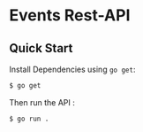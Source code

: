 # Events Rest-API

## Quick Start

Install Dependencies using `go get`:

```sh
$ go get
```

Then run the API :

```sh
$ go run .
```


